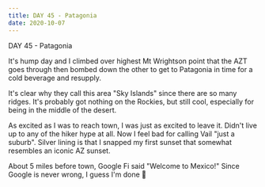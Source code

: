 ```yaml
---
title: DAY 45 - Patagonia
date: 2020-10-07
---
```

DAY 45 - Patagonia

It's hump day and I climbed over highest Mt Wrightson point that the AZT goes through then bombed down the other to get to Patagonia in time for a cold beverage and resupply.

It's clear why they call this area "Sky Islands" since there are so many ridges. It's probably got nothing on the Rockies, but still cool, especially for being in the middle of the desert.

As excited as I was to reach town, I was just as excited to leave it. Didn't live up to any of the hiker hype at all. Now I feel bad for calling Vail "just a suburb". Silver lining is that I snapped my first sunset that somewhat resembles an iconic AZ sunset.

About 5 miles before town, Google Fi said "Welcome to Mexico!" Since Google is never wrong, I guess I'm done 🤪